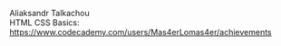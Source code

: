 Aliaksandr Talkachou  
HTML CSS Basics: https://www.codecademy.com/users/Mas4erLomas4er/achievements
